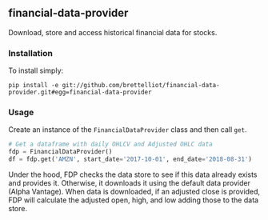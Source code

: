 ## financial-data-provider
Download, store and access historical financial data for stocks.

### Installation
To install simply:

`pip install -e git://github.com/brettelliot/financial-data-provider.git#egg=financial-data-provider`

### Usage

Create an instance of the `FinancialDataProvider` class and then call `get`.

```python
# Get a dataframe with daily OHLCV and Adjusted OHLC data 
fdp = FinancialDataProvider()
df = fdp.get('AMZN', start_date='2017-10-01', end_date='2018-08-31')
```

Under the hood, FDP checks the data store to see if this data already exists and provides it. Otherwise, it downloads it using the default data provider (Alpha Vantage). When data is downloaded, if an adjusted close is provided, FDP will calculate the adjusted open, high, and low adding those to the data store. 
